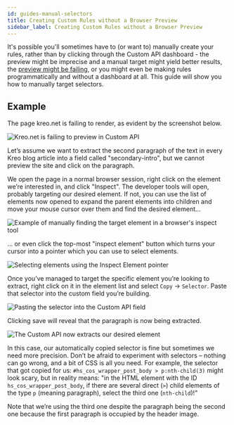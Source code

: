 ```yaml
---
id: guides-manual-selectors
title: Creating Custom Rules without a Browser Preview
sidebar_label: Creating Custom Rules without a Browser Preview
---
```


It's possible you'll sometimes have to (or want to) manually create your rules, rather than by clicking through the Custom API dashboard - the preview might be imprecise and a manual target might yield better results, the [preview might be failing](error-missing-preview), or you might even be making rules programmatically and without a dashboard at all. This guide will show you how to manually target selectors.

## Example

The page kreo.net is failing to render, as evident by the screenshot below.

![Kreo.net is failing to preview in Custom API](/docs/img/kreo1.png)

Let’s assume we want to extract the second paragraph of the text in every Kreo blog article into a field called "secondary-intro", but we cannot preview the site and click on the paragraph.

We open the page in a normal browser session, right click on the element we’re interested in, and click "Inspect". The developer tools will open, probably targeting our desired element. If not, you can use the list of elements now opened to expand the parent elements into children and move your mouse cursor over them and find the desired element...

![Example of manually finding the target element in a browser's inspect tool](/docs/img/kreo2.gif)

… or even click the top-most "inspect element" button which turns your cursor into a pointer which you can use to select elements.

![Selecting elements using the Inspect Element pointer](/docs/img/kreo3.gif)

Once you’ve managed to target the specific element you’re looking to extract, right click on it in the element list and select `Copy` -> `Selector`. Paste that selector into the custom field you’re building.

![Pasting the selector into the Custom API field](/docs/img/kreo5.png)

Clicking save will reveal that the paragraph is now being extracted.

![The Custom API now extracts our desired element](/docs/img/kreo6.png)

In this case, our automatically copied selector is fine but sometimes we need more precision. Don’t be afraid to experiment with selectors – nothing can go wrong, and a bit of CSS is all you need. For example, the selector that got copied for us: `#hs_cos_wrapper_post_body > p:nth-child(3)` might look scary, but in reality means: "in the HTML element with the ID `hs_cos_wrapper_post_body`, if there are several direct (`>`) child elements of the type `p` (meaning paragraph), select the third one (`nth-child`)!"

Note that we’re using the third one despite the paragraph being the second one because the first paragraph is occupied by the header image.